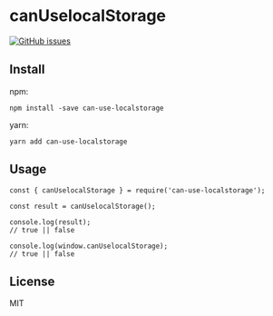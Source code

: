 # canUselocalStorage
[![GitHub issues](https://img.shields.io/github/issues/jiminycricket/easy-pad.svg)](https://github.com/jiminycricket/canUselocalStorage/issues)

## Install

npm:
```
npm install -save can-use-localstorage
```

yarn:
```
yarn add can-use-localstorage
```

## Usage
```
const { canUselocalStorage } = require('can-use-localstorage');

const result = canUselocalStorage();

console.log(result);
// true || false

console.log(window.canUselocalStorage);
// true || false
```

## License
MIT
